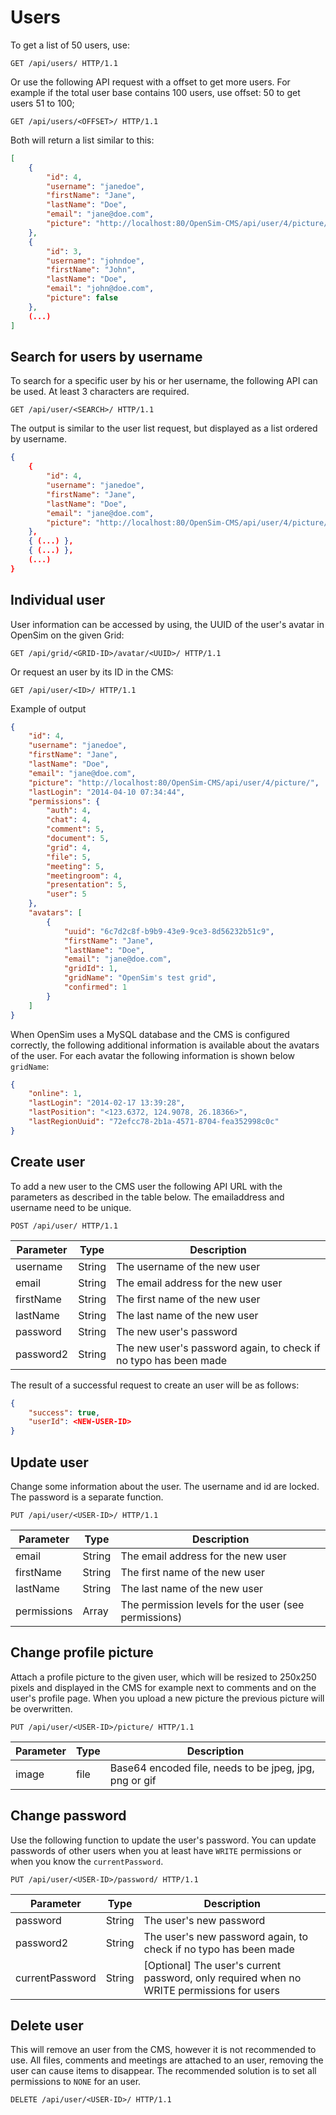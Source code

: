 # Users

To get a list of 50 users, use:

```http
GET /api/users/ HTTP/1.1
```

Or use the following API request with a offset to get more users. For example if the total user base contains 100 users,
use offset: 50 to get users 51 to 100;

```http
GET /api/users/<OFFSET>/ HTTP/1.1
```

Both will return a list similar to this:

```json
[
    {
        "id": 4,
        "username": "janedoe",
        "firstName": "Jane",
        "lastName": "Doe",
        "email": "jane@doe.com",
        "picture": "http://localhost:80/OpenSim-CMS/api/user/4/picture/"
    },
    {
        "id": 3,
        "username": "johndoe",
        "firstName": "John",
        "lastName": "Doe",
        "email": "john@doe.com",
        "picture": false
    },
    (...)
]
```

## Search for users by username
To search for a specific user by his or her username, the following API can be used.
At least 3 characters are required.

```http
GET /api/user/<SEARCH>/ HTTP/1.1
```

The output is similar to the user list request, but displayed as a list ordered by username.

```json
{
    {
        "id": 4,
        "username": "janedoe",
        "firstName": "Jane",
        "lastName": "Doe",
        "email": "jane@doe.com",
        "picture": "http://localhost:80/OpenSim-CMS/api/user/4/picture/"
    },
    { (...) },
    { (...) },
    (...)
}
```

## Individual user
User information can be accessed by using, the UUID of the user's avatar in OpenSim on the given Grid:

```http
GET /api/grid/<GRID-ID>/avatar/<UUID>/ HTTP/1.1
```

Or request an user by its ID in the CMS:

```http
GET /api/user/<ID>/ HTTP/1.1
```

Example of output

```json
{
    "id": 4,
    "username": "janedoe",
    "firstName": "Jane",
    "lastName": "Doe",
    "email": "jane@doe.com",
    "picture": "http://localhost:80/OpenSim-CMS/api/user/4/picture/",
    "lastLogin": "2014-04-10 07:34:44",
    "permissions": {
        "auth": 4,
        "chat": 4,
        "comment": 5,
        "document": 5,
        "grid": 4,
        "file": 5,
        "meeting": 5,
        "meetingroom": 4,
        "presentation": 5,
        "user": 5
    },
    "avatars": [
        {
            "uuid": "6c7d2c8f-b9b9-43e9-9ce3-8d56232b51c9",
            "firstName": "Jane",
            "lastName": "Doe",
            "email": "jane@doe.com",
            "gridId": 1,
            "gridName": "OpenSim's test grid",
            "confirmed": 1
        }
    ]
}
```

When OpenSim uses a MySQL database and the CMS is configured correctly, the following additional information is available
about the avatars of the user. For each avatar the following information is shown below `gridName`:

```json
{
    "online": 1,
    "lastLogin": "2014-02-17 13:39:28",
    "lastPosition": "<123.6372, 124.9078, 26.18366>",
    "lastRegionUuid": "72efcc78-2b1a-4571-8704-fea352998c0c"
}
```

## Create user
To add a new user to the CMS user the following API URL with the parameters as described in the table below.
The emailaddress and username need to be unique.


```http
POST /api/user/ HTTP/1.1
```

| Parameter         | Type      | Description                                                       |
|-------------------|-----------|-------------------------------------------------------------------|
| username          | String    | The username of the new user                                      |
| email             | String    | The email address for the new user                                |
| firstName         | String    | The first name of the new user                                    |
| lastName          | String    | The last name of the new user                                     |
| password          | String    | The new user's password                                           |
| password2         | String    | The new user's password again, to check if no typo has been made  |

The result of a successful request to create an user will be as follows:

```json
{
    "success": true,
    "userId": <NEW-USER-ID>
}
```

## Update user
Change some information about the user. The username and id are locked. The password is a separate function.

```http
PUT /api/user/<USER-ID>/ HTTP/1.1
```
| Parameter         | Type      | Description                                                       |
|-------------------|-----------|-------------------------------------------------------------------|
| email             | String    | The email address for the new user                                |
| firstName         | String    | The first name of the new user                                    |
| lastName          | String    | The last name of the new user                                     |
| permissions       | Array     | The permission levels for the user (see permissions)              |

## Change profile picture
Attach a profile picture to the given user, which will be resized to 250x250 pixels and displayed in the CMS for example next to comments and on the user's profile page.
When you upload a new picture the previous picture will be overwritten.

```http
PUT /api/user/<USER-ID>/picture/ HTTP/1.1
```

| Parameter         | Type      | Description                                                                               |
|-------------------|-----------|-------------------------------------------------------------------------------------------|
| image             | file      | Base64 encoded file, needs to be jpeg, jpg, png or gif                                    |

## Change password
Use the following function to update the user's password. You can update passwords of other users when you at least have
`WRITE` permissions or when you know the `currentPassword`.

```http
PUT /api/user/<USER-ID>/password/ HTTP/1.1
```

| Parameter         | Type      | Description                                                                               |
|-------------------|-----------|-------------------------------------------------------------------------------------------|
| password          | String    | The user's new password                                                                   |
| password2         | String    | The user's new password again, to check if no typo has been made                          |
| currentPassword   | String    | [Optional] The user's current password, only required when no WRITE permissions for users |

## Delete user
This will remove an user from the CMS, however it is not recommended to use. All files, comments and meetings are attached to an user,
removing the user can cause items to disappear. The recommended solution is to set all permissions to `NONE` for an user.

```http
DELETE /api/user/<USER-ID>/ HTTP/1.1
```
